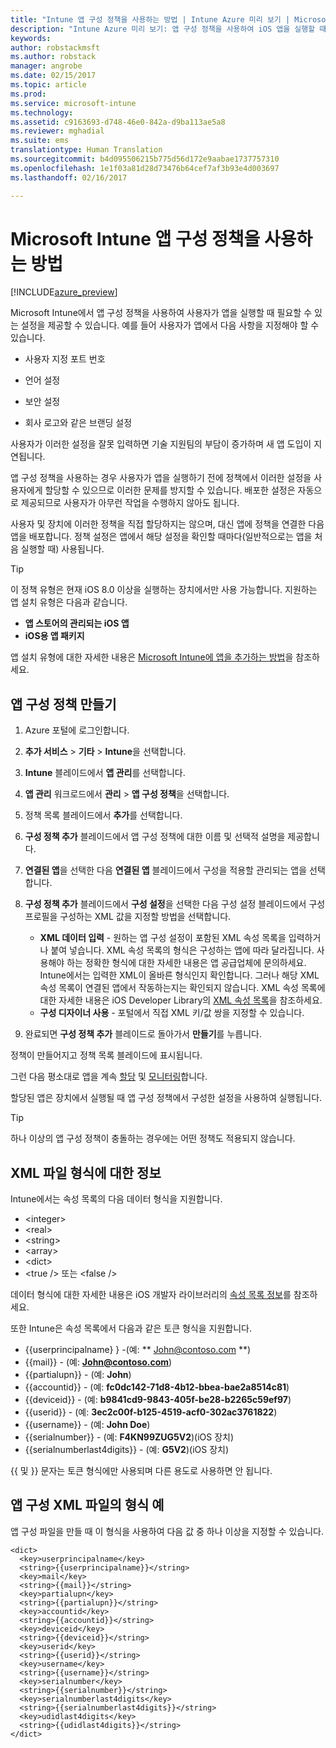 ```yaml
---
title: "Intune 앱 구성 정책을 사용하는 방법 | Intune Azure 미리 보기 | Microsoft Docs"
description: "Intune Azure 미리 보기: 앱 구성 정책을 사용하여 iOS 앱을 실행할 때 이 앱에 구성 데이터를 제공하는 방법을 알아봅니다."
keywords: 
author: robstackmsft
ms.author: robstack
manager: angrobe
ms.date: 02/15/2017
ms.topic: article
ms.prod: 
ms.service: microsoft-intune
ms.technology: 
ms.assetid: c9163693-d748-46e0-842a-d9ba113ae5a8
ms.reviewer: mghadial
ms.suite: ems
translationtype: Human Translation
ms.sourcegitcommit: b4d095506215b775d56d172e9aabae1737757310
ms.openlocfilehash: 1e1f03a81d28d73476b64cef7af3b93e4d003697
ms.lasthandoff: 02/16/2017

---
```


# <a name="how-to-use-microsoft-intune-app-configuration-policies"></a>Microsoft Intune 앱 구성 정책을 사용하는 방법

[!INCLUDE[azure_preview](../includes/azure_preview.md)]

Microsoft Intune에서 앱 구성 정책을 사용하여 사용자가 앱을 실행할 때 필요할 수 있는 설정을 제공할 수 있습니다. 예를 들어 사용자가 앱에서 다음 사항을 지정해야 할 수 있습니다.

-   사용자 지정 포트 번호

-   언어 설정

-   보안 설정

-   회사 로고와 같은 브랜딩 설정

사용자가 이러한 설정을 잘못 입력하면 기술 지원팀의 부담이 증가하며 새 앱 도입이 지연됩니다.

앱 구성 정책을 사용하는 경우 사용자가 앱을 실행하기 전에 정책에서 이러한 설정을 사용자에게 할당할 수 있으므로 이러한 문제를 방지할 수 있습니다. 배포한 설정은 자동으로 제공되므로 사용자가 아무런 작업을 수행하지 않아도 됩니다.

사용자 및 장치에 이러한 정책을 직접 할당하지는 않으며, 대신 앱에 정책을 연결한 다음 앱을 배포합니다. 정책 설정은 앱에서 해당 설정을 확인할 때마다(일반적으로는 앱을 처음 실행할 때) 사용됩니다.

> [!TIP]
> 이 정책 유형은 현재 iOS 8.0 이상을 실행하는 장치에서만 사용 가능합니다. 지원하는 앱 설치 유형은 다음과 같습니다.
>
> -   **앱 스토어의 관리되는 iOS 앱**
> -   **iOS용 앱 패키지**
>
> 앱 설치 유형에 대한 자세한 내용은 [Microsoft Intune에 앱을 추가하는 방법](/intune-azure/manage-apps/add-apps)을 참조하세요.

## <a name="create-an-app-configuration-policy"></a>앱 구성 정책 만들기

1. Azure 포털에 로그인합니다.
2. **추가 서비스** > **기타** > **Intune**을 선택합니다.
3. **Intune** 블레이드에서 **앱 관리**를 선택합니다.
1.  **앱 관리** 워크로드에서 **관리** > **앱 구성 정책**을 선택합니다.

2.  정책 목록 블레이드에서 **추가**를 선택합니다.

3.  **구성 정책 추가** 블레이드에서 앱 구성 정책에 대한 이름 및 선택적 설명을 제공합니다.
4.  **연결된 앱**을 선택한 다음 **연결된 앱** 블레이드에서 구성을 적용할 관리되는 앱을 선택합니다.
5.  **구성 정책 추가** 블레이드에서 **구성 설정**을 선택한 다음 구성 설정 블레이드에서 구성 프로필을 구성하는 XML 값을 지정할 방법을 선택합니다.
    - **XML 데이터 입력** - 원하는 앱 구성 설정이 포함된 XML 속성 목록을 입력하거나 붙여 넣습니다. XML 속성 목록의 형식은 구성하는 앱에 따라 달라집니다. 사용해야 하는 정확한 형식에 대한 자세한 내용은 앱 공급업체에 문의하세요.
    Intune에서는 입력한 XML이 올바른 형식인지 확인합니다. 그러나 해당 XML 속성 목록이 연결된 앱에서 작동하는지는 확인되지 않습니다.
    XML 속성 목록에 대한 자세한 내용은 iOS Developer Library의 [XML 속성 목록](https://developer.apple.com/library/ios/documentation/Cocoa/Conceptual/PropertyLists/UnderstandXMLPlist/UnderstandXMLPlist.html)을 참조하세요.
    - **구성 디자이너 사용** - 포털에서 직접 XML 키/값 쌍을 지정할 수 있습니다.
8. 완료되면 **구성 정책 추가** 블레이드로 돌아가서 **만들기**를 누릅니다.

정책이 만들어지고 정책 목록 블레이드에 표시됩니다.

그런 다음 평소대로 앱을 계속 [할당](deploy-apps.md) 및 [모니터링](monitor-apps.md)합니다.

할당된 앱은 장치에서 실행될 때 앱 구성 정책에서 구성한 설정을 사용하여 실행됩니다.

> [!TIP]
> 하나 이상의 앱 구성 정책이 충돌하는 경우에는 어떤 정책도 적용되지 않습니다.

## <a name="information-about-the-xml-file-format"></a>XML 파일 형식에 대한 정보

Intune에서는 속성 목록의 다음 데이터 형식을 지원합니다.

- &lt;integer&gt;
- &lt;real&gt;
- &lt;string&gt;
- &lt;array&gt;
- &lt;dict&gt;
- &lt;true /&gt; 또는 &lt;false /&gt;

데이터 형식에 대한 자세한 내용은 iOS 개발자 라이브러리의 [속성 목록 정보](https://developer.apple.com/library/ios/documentation/Cocoa/Conceptual/PropertyLists/AboutPropertyLists/AboutPropertyLists.html)를 참조하세요.

또한 Intune은 속성 목록에서 다음과 같은 토큰 형식을 지원합니다.
- \{\{userprincipalname\} \} -(예: ** John@contoso.com **)
- \{\{mail\}\} - (예: **John@contoso.com**)
- \{\{partialupn\}\} - (예: **John**)
- \{\{accountid\}\} - (예: **fc0dc142-71d8-4b12-bbea-bae2a8514c81**)
- \{\{deviceid\}\} - (예: **b9841cd9-9843-405f-be28-b2265c59ef97**)
- \{\{userid\}\} - (예: **3ec2c00f-b125-4519-acf0-302ac3761822**)
- \{\{username\}\} - (예: **John Doe**)
- \{\{serialnumber\}\} - (예: **F4KN99ZUG5V2**)(iOS 장치)
- \{\{serialnumberlast4digits\}\} - (예: **G5V2**)(iOS 장치)

\{\{ 및 \}\} 문자는 토큰 형식에만 사용되며 다른 용도로 사용하면 안 됩니다.





## <a name="example-format-for-an-app-configuration-xml-file"></a>앱 구성 XML 파일의 형식 예

앱 구성 파일을 만들 때 이 형식을 사용하여 다음 값 중 하나 이상을 지정할 수 있습니다.

```
<dict>
  <key>userprincipalname</key>
  <string>{{userprincipalname}}</string>
  <key>mail</key>
  <string>{{mail}}</string>
  <key>partialupn</key>
  <string>{{partialupn}}</string>
  <key>accountid</key>
  <string>{{accountid}}</string>
  <key>deviceid</key>
  <string>{{deviceid}}</string>
  <key>userid</key>
  <string>{{userid}}</string>
  <key>username</key>
  <string>{{username}}</string>
  <key>serialnumber</key>
  <string>{{serialnumber}}</string>
  <key>serialnumberlast4digits</key>
  <string>{{serialnumberlast4digits}}</string>
  <key>udidlast4digits</key>
  <string>{{udidlast4digits}}</string>
</dict>

```

